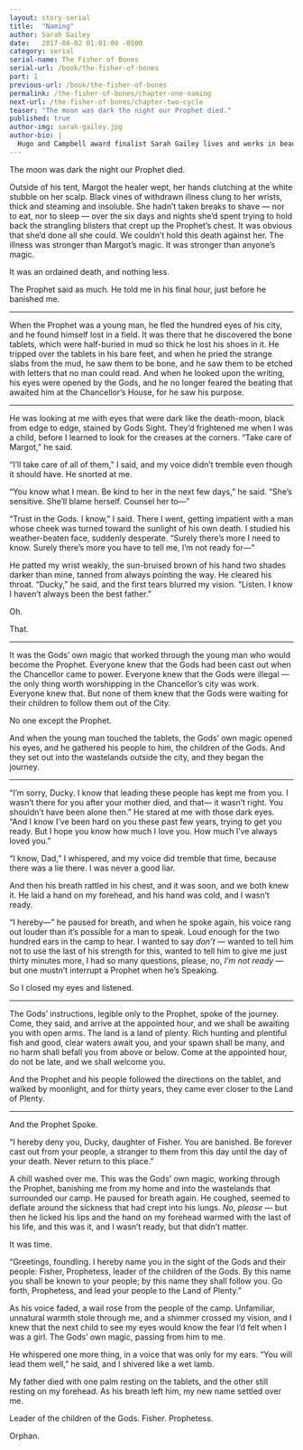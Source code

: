 ```yaml
---
layout: story-serial
title:  "Naming"
author: Sarah Gailey
date:   2017-08-02 01:01:00 -0500
category: serial
serial-name: The Fisher of Bones
serial-url: /book/the-fisher-of-bones
part: 1
previous-url: /book/the-fisher-of-bones
permalink: /the-fisher-of-bones/chapter-one-naming
next-url: /the-fisher-of-bones/chapter-two-cycle
teaser: "The moon was dark the night our Prophet died."
published: true
author-img: sarah-gailey.jpg
author-bio: |
  Hugo and Campbell award finalist Sarah Gailey lives and works in beautiful Oakland, California. Her nonfiction has been published by _Mashable_ and the _Boston Globe_, and her fiction has been published internationally. She is a regular contributor for _Tor.com_ and _Barnes & Noble_. You can find links to her work at [www.sarahgailey.com](http://www.sarahgailey.com). She tweets [@gaileyfrey](http://twitter.com/gaileyfrey).
---
```


The moon was dark the night our Prophet died.

Outside of his tent, Margot the healer wept, her hands clutching at the white stubble on her scalp. Black vines of withdrawn illness clung to her wrists, thick and steaming and insoluble. She hadn’t taken breaks to shave — nor to eat, nor to sleep — over the six days and nights she’d spent trying to hold back the strangling blisters that crept up the Prophet’s chest. It was obvious that she’d done all she could. We couldn’t hold this death against her. The illness was stronger than Margot’s magic. It was stronger than anyone’s magic.

It was an ordained death, and nothing less.

The Prophet said as much. He told me in his final hour, just before he banished me.

----

When the Prophet was a young man, he fled the hundred eyes of his city, and he found himself lost in a field. It was there that he discovered the bone tablets, which were half-buried in mud so thick he lost his shoes in it. He tripped over the tablets in his bare feet, and when he pried the strange slabs from the mud, he saw them to be bone, and he saw them to be etched with letters that no man could read. And when he looked upon the writing, his eyes were opened by the Gods, and he no longer feared the beating that awaited him at the Chancellor’s House, for he saw his purpose.

----

He was looking at me with eyes that were dark like the death-moon, black from edge to edge, stained by Gods Sight. They’d frightened me when I was a child, before I learned to look for the creases at the corners. “Take care of Margot,” he said.

“I’ll take care of all of them,” I said, and my voice didn’t tremble even though it should have. He snorted at me.

“You know what I mean. Be kind to her in the next few days,” he said. “She’s sensitive. She’ll blame herself. Counsel her to—”

“Trust in the Gods. I know,” I said. There I went, getting impatient with a man whose cheek was turned toward the sunlight of his own death. I studied his weather-beaten face, suddenly desperate. “Surely there’s more I need to know. Surely there’s more you have to tell me, I’m not ready for—”

He patted my wrist weakly, the sun-bruised brown of his hand two shades darker than mine, tanned from always pointing the way. He cleared his throat. “Ducky,” he said, and the first tears blurred my vision. “Listen. I know I haven’t always been the best father.”

Oh.

That.

----

It was the Gods’ own magic that worked through the young man who would become the Prophet. Everyone knew that the Gods had been cast out when the Chancellor came to power. Everyone knew that the Gods were illegal — the only thing worth worshipping in the Chancellor’s city was work. Everyone knew that. But none of them knew that the Gods were waiting for their children to follow them out of the City.

No one except the Prophet.

And when the young man touched the tablets, the Gods’ own magic opened his eyes, and he gathered his people to him, the children of the Gods. And they set out into the wastelands outside the city, and they began the journey.

----

“I’m sorry, Ducky. I know that leading these people has kept me from you. I wasn’t there for you after your mother died, and that— it wasn’t right. You shouldn’t have been alone then.” He stared at me with those dark eyes. “And I know I’ve been hard on you these past few years, trying to get you ready. But I hope you know how much I love you. How much I’ve always loved you.”

“I know, Dad,” I whispered, and my voice did tremble that time, because there was a lie there. I was never a good liar.

And then his breath rattled in his chest, and it was soon, and we both knew it. He laid a hand on my forehead, and his hand was cold, and I wasn’t ready.

“I hereby—” he paused for breath, and when he spoke again, his voice rang out louder than it’s possible for a man to speak. Loud enough for the two hundred ears in the camp to hear. I wanted to say *don’t* — wanted to tell him not to use the last of his strength for this, wanted to tell him to give me just thirty minutes more, I had so many questions, please, no, *I’m not ready* — but one mustn’t interrupt a Prophet when he’s Speaking.

So I closed my eyes and listened.

----

The Gods’ instructions, legible only to the Prophet, spoke of the journey. Come, they said, and arrive at the appointed hour, and we shall be awaiting you with open arms. The land is a land of plenty. Rich hunting and plentiful fish and good, clear waters await you, and your spawn shall be many, and no harm shall befall you from above or below. Come at the appointed hour, do not be late, and we shall welcome you.

And the Prophet and his people followed the directions on the tablet, and walked by moonlight, and for thirty years, they came ever closer to the Land of Plenty.

----

And the Prophet Spoke.

“I hereby deny you, Ducky, daughter of Fisher. You are banished. Be forever cast out from your people, a stranger to them from this day until the day of your death. Never return to this place.”

A chill washed over me. This was the Gods’ own magic, working through the Prophet, banishing me from my home and into the wastelands that surrounded our camp. He paused for breath again. He coughed, seemed to deflate around the sickness that had crept into his lungs. *No, please* — but then he licked his lips and the hand on my forehead warmed with the last of his life, and this was it, and I wasn’t ready, but that didn’t matter.

It was time.

“Greetings, foundling. I hereby name you in the sight of the Gods and their people: Fisher, Prophetess, leader of the children of the Gods. By this name you shall be known to your people; by this name they shall follow you. Go forth, Prophetess, and lead your people to the Land of Plenty.”

As his voice faded, a wail rose from the people of the camp. Unfamiliar, unnatural warmth stole through me, and a shimmer crossed my vision, and I knew that the next child to see my eyes would know the fear I’d felt when I was a girl. The Gods’ own magic, passing from him to me.

He whispered one more thing, in a voice that was only for my ears. “You will lead them well,” he said, and I shivered like a wet lamb.

My father died with one palm resting on the tablets, and the other still resting on my forehead. As his breath left him, my new name settled over me.

Leader of the children of the Gods. Fisher. Prophetess.

Orphan.
